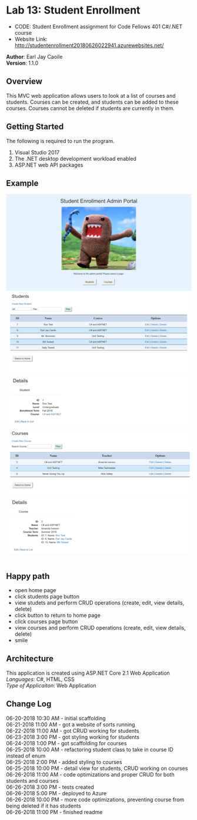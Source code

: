 # Lab 13: Student Enrollment
- CODE: Student Enrollment assignment for Code Fellows 401 C#/.NET course
- Website Link: http://studentenrollment20180626022941.azurewebsites.net/

**Author**: Earl Jay Caoile <br />
**Version**: 1.1.0

## Overview
This MVC web application allows users to look at a list of courses and students.
Courses can be created, and students can be added to these courses. Courses cannot
be deleted if students are currently in them.

## Getting Started
The following is required to run the program.
1. Visual Studio 2017 
2. The .NET desktop development workload enabled
3. ASP.NET web API packages

## Example
![Lab 13 Screenshot 1](Lab13-SS1.jpg) <br />
![Lab 13 Screenshot 2](Lab13-SS2.jpg) <br />
![Lab 13 Screenshot 3](Lab13-SS3.jpg) <br />
![Lab 13 Screenshot 4](Lab13-SS4.jpg) <br />
![Lab 13 Screenshot 5](Lab13-SS5.jpg) <br />

## Happy path
- open home page
- click students page button
- view studets and perform CRUD operations (create, edit, view details, delete)
- click button to return to home page
- click courses page button
- view courses and perform CRUD operations (create, edit, view details, delete)
- smile

## Architecture
This application is created using ASP.NET Core 2.1 Web Application <br />
*Languages*: C#, HTML, CSS <br />
*Type of Applicaiton*: Web Application <br />

## Change Log
06-20-2018 10:30 AM - initial scaffolding <br />
06-21-2018 11:00 AM - got a website of sorts running<br />
06-22-2018 11:00 AM - got CRUD working for students<br />
06-23-2018 3:00 PM - got styling working for students<br />
06-24-2018 1:00 PM - got scaffolding for courses<br />
06-25-2018 10:00 AM - refactoring student class to take in course ID instead of enum<br />
06-25-2018 2:00 PM - added styling to courses<br />
06-25-2018 10:00 PM - detail view for students, CRUD working on courses<br />
06-26-2018 11:00 AM - code optimizations and proper CRUD for both students and courses<br />
06-26-2018 3:00 PM - tests created<br />
06-26-2018 5:00 PM - deployed to Azure<br />
06-26-2018 10:00 PM - more code optimizations, preventing course from being deleted if it has students<br />
06-26-2018 11:00 PM - finished readme<br />















